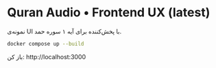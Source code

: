 # Quran Audio • Frontend UX (latest)

نمونه‌ی UI با پخش‌کننده برای آیه ۱ سوره حمد.

```bash
docker compose up --build
```
باز کن: http://localhost:3000
